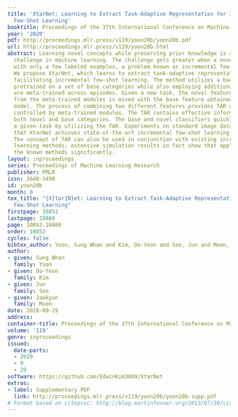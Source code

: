 ```yaml
---
title: 'XtarNet: Learning to Extract Task-Adaptive Representation for Incremental
  Few-Shot Learning'
booktitle: Proceedings of the 37th International Conference on Machine Learning
year: '2020'
pdf: http://proceedings.mlr.press/v119/yoon20b/yoon20b.pdf
url: http://proceedings.mlr.press/v119/yoon20b.html
abstract: Learning novel concepts while preserving prior knowledge is a long-standing
  challenge in machine learning. The challenge gets greater when a novel task is given
  with only a few labeled examples, a problem known as incremental few-shot learning.
  We propose XtarNet, which learns to extract task-adaptive representation (TAR) for
  facilitating incremental few-shot learning. The method utilizes a backbone network
  pretrained on a set of base categories while also employing additional modules that
  are meta-trained across episodes. Given a new task, the novel feature extracted
  from the meta-trained modules is mixed with the base feature obtained from the pretrained
  model. The process of combining two different features provides TAR and is also
  controlled by meta-trained modules. The TAR contains effective information for classifying
  both novel and base categories. The base and novel classifiers quickly adapt to
  a given task by utilizing the TAR. Experiments on standard image datasets indicate
  that XtarNet achieves state-of-the-art incremental few-shot learning performance.
  The concept of TAR can also be used in conjunction with existing incremental few-shot
  learning methods; extensive simulation results in fact show that applying TAR enhances
  the known methods significantly.
layout: inproceedings
series: Proceedings of Machine Learning Research
publisher: PMLR
issn: 2640-3498
id: yoon20b
month: 0
tex_title: "{X}tar{N}et: Learning to Extract Task-Adaptive Representation for Incremental
  Few-Shot Learning"
firstpage: 10852
lastpage: 10860
page: 10852-10860
order: 10852
cycles: false
bibtex_author: Yoon, Sung Whan and Kim, Do-Yeon and Seo, Jun and Moon, Jaekyun
author:
- given: Sung Whan
  family: Yoon
- given: Do-Yeon
  family: Kim
- given: Jun
  family: Seo
- given: Jaekyun
  family: Moon
date: 2020-09-29
address: 
container-title: Proceedings of the 37th International Conference on Machine Learning
volume: '119'
genre: inproceedings
issued:
  date-parts:
  - 2020
  - 9
  - 29
software: https://github.com/EdwinKim3069/XtarNet
extras:
- label: Supplementary PDF
  link: http://proceedings.mlr.press/v119/yoon20b/yoon20b-supp.pdf
# Format based on citeproc: http://blog.martinfenner.org/2013/07/30/citeproc-yaml-for-bibliographies/
---
```

